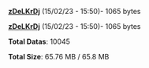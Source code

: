 [**zDeLKrDj**](/data/zDeLKrDj.txt) (15/02/23 - 15:50)- 1065 bytes

[**zDeLKrDj**](/data/zDeLKrDj.txt) (15/02/23 - 15:50)- 1065 bytes

**Total Datas**: 10045

**Total Size**: 65.76 MB / 65.8 MB